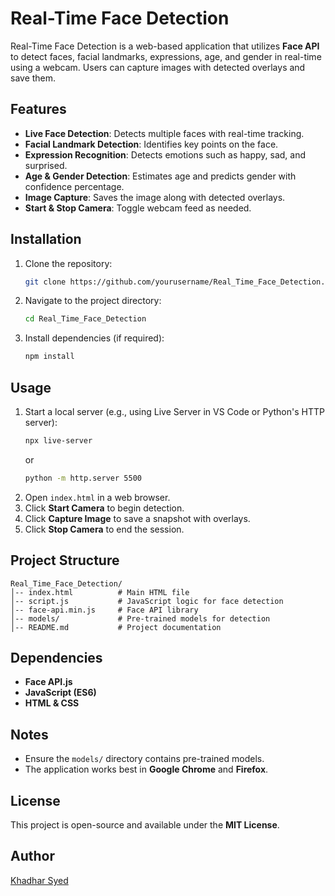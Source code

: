# Real-Time Face Detection

Real-Time Face Detection is a web-based application that utilizes **Face API** to detect faces, facial landmarks, expressions, age, and gender in real-time using a webcam. Users can capture images with detected overlays and save them.

## Features
- **Live Face Detection**: Detects multiple faces with real-time tracking.
- **Facial Landmark Detection**: Identifies key points on the face.
- **Expression Recognition**: Detects emotions such as happy, sad, and surprised.
- **Age & Gender Detection**: Estimates age and predicts gender with confidence percentage.
- **Image Capture**: Saves the image along with detected overlays.
- **Start & Stop Camera**: Toggle webcam feed as needed.

## Installation
1. Clone the repository:
   ```bash
   git clone https://github.com/yourusername/Real_Time_Face_Detection.git
   ```
2. Navigate to the project directory:
   ```bash
   cd Real_Time_Face_Detection
   ```
3. Install dependencies (if required):
   ```bash
   npm install
   ```

## Usage
1. Start a local server (e.g., using Live Server in VS Code or Python's HTTP server):
   ```bash
   npx live-server
   ```
   or
   ```bash
   python -m http.server 5500
   ```
2. Open `index.html` in a web browser.
3. Click **Start Camera** to begin detection.
4. Click **Capture Image** to save a snapshot with overlays.
5. Click **Stop Camera** to end the session.

## Project Structure
```
Real_Time_Face_Detection/
│-- index.html          # Main HTML file
│-- script.js           # JavaScript logic for face detection
│-- face-api.min.js     # Face API library
│-- models/             # Pre-trained models for detection
│-- README.md           # Project documentation
```

## Dependencies
- **Face API.js**
- **JavaScript (ES6)**
- **HTML & CSS**

## Notes
- Ensure the `models/` directory contains pre-trained models.
- The application works best in **Google Chrome** and **Firefox**.

## License
This project is open-source and available under the **MIT License**.

## Author
[Khadhar Syed](https://github.com/Khadar8)